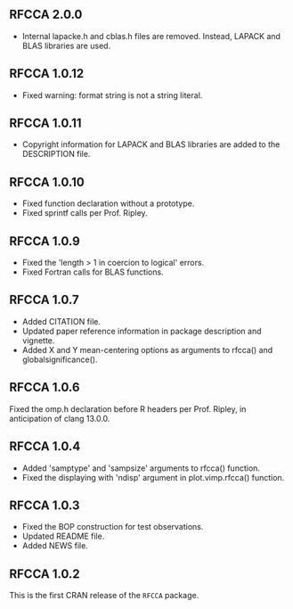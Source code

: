 ## RFCCA 2.0.0
* Internal lapacke.h and cblas.h files are removed. Instead, LAPACK and BLAS libraries are used.

## RFCCA 1.0.12
* Fixed warning: format string is not a string literal.

## RFCCA 1.0.11
* Copyright information for LAPACK and BLAS libraries are added to the DESCRIPTION file.

## RFCCA 1.0.10
* Fixed function declaration without a prototype.
* Fixed sprintf calls per Prof. Ripley.

## RFCCA 1.0.9
* Fixed the 'length > 1 in coercion to logical' errors.
* Fixed Fortran calls for BLAS functions.

## RFCCA 1.0.7
* Added CITATION file.
* Updated paper reference information in package description and vignette.
* Added X and Y mean-centering options as arguments to rfcca() and globalsignificance().

## RFCCA 1.0.6
Fixed the omp.h declaration before R headers per Prof. Ripley, in anticipation of clang 13.0.0.

## RFCCA 1.0.4
* Added 'samptype' and 'sampsize' arguments to rfcca() function.
* Fixed the displaying with 'ndisp' argument in plot.vimp.rfcca() function.

## RFCCA 1.0.3
* Fixed the BOP construction for test observations.
* Updated README file.
* Added NEWS file.

## RFCCA 1.0.2
This is the first CRAN release of the `RFCCA` package.
